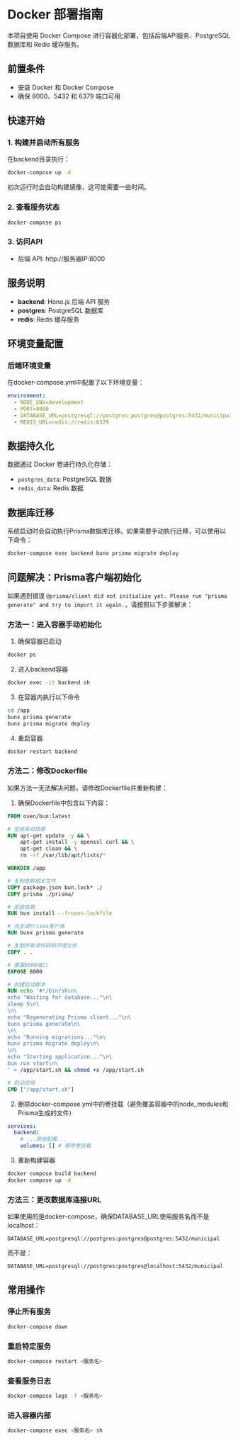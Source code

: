 # Docker 部署指南

本项目使用 Docker Compose 进行容器化部署，包括后端API服务、PostgreSQL 数据库和 Redis 缓存服务。

## 前置条件

- 安装 Docker 和 Docker Compose
- 确保 8000、5432 和 6379 端口可用

## 快速开始

### 1. 构建并启动所有服务

在backend目录执行：

```bash
docker-compose up -d
```

初次运行时会自动构建镜像，这可能需要一些时间。

### 2. 查看服务状态

```bash
docker-compose ps
```

### 3. 访问API

- 后端 API: http://服务器IP:8000

## 服务说明

- **backend**: Hono.js 后端 API 服务
- **postgres**: PostgreSQL 数据库
- **redis**: Redis 缓存服务

## 环境变量配置

### 后端环境变量

在docker-compose.yml中配置了以下环境变量：

```yaml
environment:
  - NODE_ENV=development
  - PORT=8000
  - DATABASE_URL=postgresql://postgres:postgres@postgres:5432/municipal
  - REDIS_URL=redis://redis:6379
```

## 数据持久化

数据通过 Docker 卷进行持久化存储：

- `postgres_data`: PostgreSQL 数据
- `redis_data`: Redis 数据

## 数据库迁移

系统启动时会自动执行Prisma数据库迁移。如果需要手动执行迁移，可以使用以下命令：

```bash
docker-compose exec backend bunx prisma migrate deploy
```

## 问题解决：Prisma客户端初始化

如果遇到错误 `@prisma/client did not initialize yet. Please run "prisma generate" and try to import it again.`，请按照以下步骤解决：

### 方法一：进入容器手动初始化

1. 确保容器已启动

```bash
docker ps
```

2. 进入backend容器

```bash
docker exec -it backend sh
```

3. 在容器内执行以下命令

```bash
cd /app
bunx prisma generate
bunx prisma migrate deploy
```

4. 重启容器

```bash
docker restart backend
```

### 方法二：修改Dockerfile

如果方法一无法解决问题，请修改Dockerfile并重新构建：

1. 确保Dockerfile中包含以下内容：

```dockerfile
FROM oven/bun:latest

# 安装系统依赖
RUN apt-get update -y && \
    apt-get install -y openssl curl && \
    apt-get clean && \
    rm -rf /var/lib/apt/lists/*

WORKDIR /app

# 复制依赖相关文件
COPY package.json bun.lock* ./
COPY prisma ./prisma/

# 安装依赖
RUN bun install --frozen-lockfile

# 先生成Prisma客户端
RUN bunx prisma generate

# 复制所有源代码和环境文件
COPY . .

# 暴露8000端口
EXPOSE 8000

# 创建启动脚本
RUN echo '#!/bin/sh\n\
echo "Waiting for database..."\n\
sleep 5\n\
\n\
echo "Regenerating Prisma client..."\n\
bunx prisma generate\n\
\n\
echo "Running migrations..."\n\
bunx prisma migrate deploy\n\
\n\
echo "Starting application..."\n\
bun run start\n\
' > /app/start.sh && chmod +x /app/start.sh

# 启动应用
CMD ["/app/start.sh"]
```

2. 删除docker-compose.yml中的卷挂载（避免覆盖容器中的node_modules和Prisma生成的文件）

```yaml
services:
  backend:
    # ...其他配置...
    volumes: [] # 移除卷挂载
```

3. 重新构建容器

```bash
docker compose build backend
docker compose up -d
```

### 方法三：更改数据库连接URL

如果使用的是docker-compose，确保DATABASE_URL使用服务名而不是localhost：

```
DATABASE_URL=postgresql://postgres:postgres@postgres:5432/municipal
```

而不是：

```
DATABASE_URL=postgresql://postgres:postgres@localhost:5432/municipal
```

## 常用操作

### 停止所有服务

```bash
docker-compose down
```

### 重启特定服务

```bash
docker-compose restart <服务名>
```

### 查看服务日志

```bash
docker-compose logs -f <服务名>
```

### 进入容器内部

```bash
docker-compose exec <服务名> sh
```
